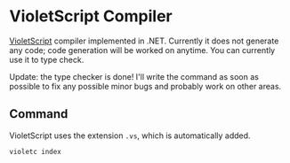 # VioletScript Compiler

[VioletScript](https://violetscript.github.io) compiler implemented in .NET. Currently it does not generate any code; code generation will be worked on anytime. You can currently use it to type check.

Update: the type checker is done! I'll write the command as soon as possible to fix any possible minor bugs and probably work on other areas.

## Command

VioletScript uses the extension `.vs`, which is automatically added.

```
violetc index
```